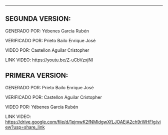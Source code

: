 ----------------------------------------------------------------------------------------------------------
SEGUNDA VERSION:
----------------------------------------------------------------------------------------------------------
GENERADO POR:   Yébenes García Rubén

VERIFICADO POR: Prieto Bailo Enrique José

VIDEO POR:      Castellon Aguilar Cristopher 

LINK VIDEO: https://youtu.be/Z-uCbVzxjNI

PRIMERA VERSION:
----------------------------------------------------------------------------------------------------------
GENERADO POR:   Prieto Bailo Enrique José

VERIFICADO POR: Castellon Aguilar Cristopher 

VIDEO POR:      Yébenes García Rubén

LINK VIDEO: https://drive.google.com/file/d/1ejmwK2fNMldgwXfLJOAEjA2ch9rWHFlg/view?usp=share_link

